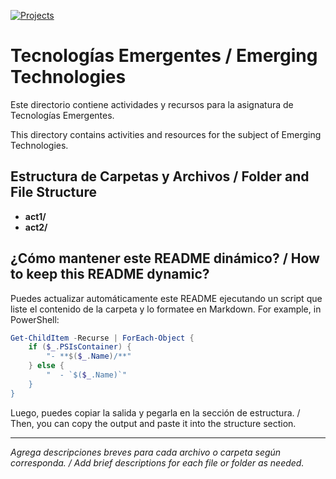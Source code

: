 [![Projects](https://img.shields.io/badge/Projects-2-green.svg)](#-proyectos)
# Tecnologías Emergentes / Emerging Technologies

Este directorio contiene actividades y recursos para la asignatura de Tecnologías Emergentes.

This directory contains activities and resources for the subject of Emerging Technologies.

## Estructura de Carpetas y Archivos / Folder and File Structure

- **act1/**
- **act2/**

## ¿Cómo mantener este README dinámico? / How to keep this README dynamic?

Puedes actualizar automáticamente este README ejecutando un script que liste el contenido de la carpeta y lo formatee en Markdown. For example, in PowerShell:

```powershell
Get-ChildItem -Recurse | ForEach-Object {
    if ($_.PSIsContainer) {
        "- **$($_.Name)/**"
    } else {
        "  - `$($_.Name)`"
    }
}
```

Luego, puedes copiar la salida y pegarla en la sección de estructura. / Then, you can copy the output and paste it into the structure section.

---

_Agrega descripciones breves para cada archivo o carpeta según corresponda. / Add brief descriptions for each file or folder as needed._
